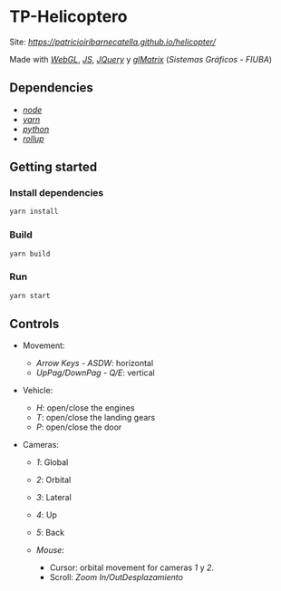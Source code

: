 # TP-Helicoptero

Site: _https://patricioiribarnecatella.github.io/helicopter/_

Made with [_WebGL_](https://webglfundamentals.org/), [_JS_](https://developer.mozilla.org/es/docs/Web/JavaScript), [_JQuery_](https://jquery.com/) y [_glMatrix_](http://glmatrix.net/docs/index.html) (_Sistemas Gráficos - FIUBA_)


## Dependencies

- [_node_](https://nodejs.org/es)
- [_yarn_](https://yarnpkg.com)
- [_python_](https://python.org)
- [_rollup_](https://rollupjs.org/guide/en)

## Getting started

### Install dependencies

```bash
yarn install
```

### Build

```bash
yarn build
```

### Run

```bash
yarn start
```

## Controls

- Movement:
  - _Arrow Keys - ASDW_: horizontal
  - _UpPag/DownPag - Q/E_: vertical

- Vehicle:
  - _H_: open/close the engines
  - _T_: open/close the landing gears
  - _P_: open/close the door

- Cameras:
  - _1_: Global
  - _2_: Orbital
  - _3_: Lateral
  - _4_: Up
  - _5_: Back

  - _Mouse_:
    - Cursor: orbital movement for cameras _1_ y _2_.
    - Scroll: _Zoom In/OutDesplazamiento_

